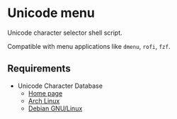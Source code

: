 # Unicode menu

Unicode character selector shell script.

Compatible with menu applications like `dmenu`, `rofi`, `fzf`.

## Requirements

-   Unicode Character Database
    -   [Home page](https://www.unicode.org/ucd/)
    -   [Arch Linux](https://archlinux.org/packages/extra/any/unicode-character-database/)
    -   [Debian GNU/Linux](https://packages.debian.org/bullseye/unicode-data)
